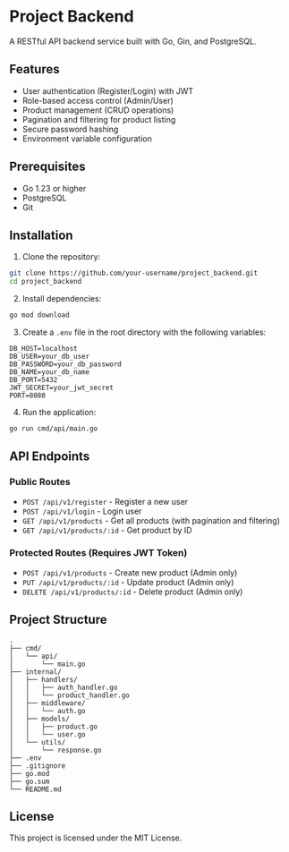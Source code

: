 # Project Backend

A RESTful API backend service built with Go, Gin, and PostgreSQL.

## Features

- User authentication (Register/Login) with JWT
- Role-based access control (Admin/User)
- Product management (CRUD operations)
- Pagination and filtering for product listing
- Secure password hashing
- Environment variable configuration

## Prerequisites

- Go 1.23 or higher
- PostgreSQL
- Git

## Installation

1. Clone the repository:
```bash
git clone https://github.com/your-username/project_backend.git
cd project_backend
```

2. Install dependencies:
```bash
go mod download
```

3. Create a `.env` file in the root directory with the following variables:
```env
DB_HOST=localhost
DB_USER=your_db_user
DB_PASSWORD=your_db_password
DB_NAME=your_db_name
DB_PORT=5432
JWT_SECRET=your_jwt_secret
PORT=8080
```

4. Run the application:
```bash
go run cmd/api/main.go
```

## API Endpoints

### Public Routes
- `POST /api/v1/register` - Register a new user
- `POST /api/v1/login` - Login user
- `GET /api/v1/products` - Get all products (with pagination and filtering)
- `GET /api/v1/products/:id` - Get product by ID

### Protected Routes (Requires JWT Token)
- `POST /api/v1/products` - Create new product (Admin only)
- `PUT /api/v1/products/:id` - Update product (Admin only)
- `DELETE /api/v1/products/:id` - Delete product (Admin only)

## Project Structure

```
.
├── cmd/
│   └── api/
│       └── main.go
├── internal/
│   ├── handlers/
│   │   ├── auth_handler.go
│   │   └── product_handler.go
│   ├── middleware/
│   │   └── auth.go
│   ├── models/
│   │   ├── product.go
│   │   └── user.go
│   └── utils/
│       └── response.go
├── .env
├── .gitignore
├── go.mod
├── go.sum
└── README.md
```

## License

This project is licensed under the MIT License. 